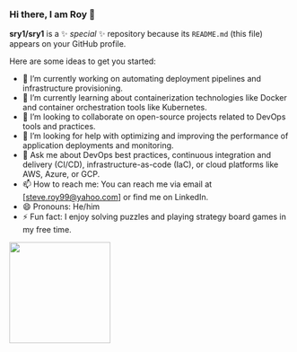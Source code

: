 ### Hi there, I am Roy 👋

**sry1/sry1** is a ✨ _special_ ✨ repository because its `README.md` (this file) appears on your GitHub profile.

Here are some ideas to get you started:

- 🔭 I’m currently working on automating deployment pipelines and infrastructure provisioning.
- 🌱 I’m currently learning about containerization technologies like Docker and container orchestration tools like Kubernetes.
- 👯 I’m looking to collaborate on open-source projects related to DevOps tools and practices.
- 🤔 I’m looking for help with optimizing and improving the performance of application deployments and monitoring.
- 💬 Ask me about DevOps best practices, continuous integration and delivery (CI/CD), infrastructure-as-code (IaC), or cloud platforms like AWS, Azure, or GCP.
- 📫 How to reach me: You can reach me via email at [steve.roy99@yahoo.com] or find me on LinkedIn.
- 😄 Pronouns: He/him
- ⚡ Fun fact:  I enjoy solving puzzles and playing strategy board games in my free time.

<img height="180em" src="https://github-readme-stats.vercel.app/api?username=sry1&show_icons=true&hide_border=true&&count_private=true&include_all_commits=true" />


